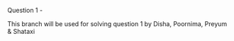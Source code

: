 Question 1 - 

This branch will be used for solving question 1 by Disha, Poornima, Preyum & Shataxi
